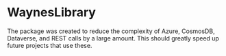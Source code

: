 # WaynesLibrary
The package was created to reduce the complexity of Azure, CosmosDB, Dataverse, and REST calls by a large amount.
This should greatly speed up future projects that use these.

